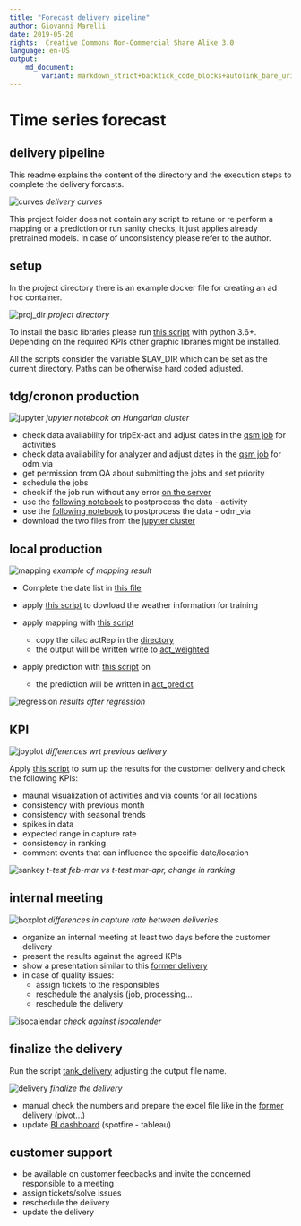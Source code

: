 ```yaml
---
title: "Forecast delivery pipeline"
author: Giovanni Marelli
date: 2019-05-20
rights:  Creative Commons Non-Commercial Share Alike 3.0
language: en-US
output: 
	md_document:
		variant: markdown_strict+backtick_code_blocks+autolink_bare_uris+markdown_github
---
```


# Time series forecast
## delivery pipeline

This readme explains the content of the directory and the execution steps to complete the delivery forcasts.

![curves](../f/f_mot/curves.png "delivery_curves")
_delivery curves_

This project folder does not contain any script to retune or re perform a mapping or a prediction or run sanity checks, it just applies already pretrained models. In case of unconsistency please refer to the author.

## setup

In the project directory there is an example docker file for creating an ad hoc container. 

![proj_dir](../f/f_mot/proj_dir.png "project directory")
_project directory_

To install the basic libraries please run [this script](src/setup.py) with python 3.6+. Depending on the required KPIs other graphic libraries might be installed.

All the scripts consider the variable $LAV_DIR which can be set as the current directory. Paths can be otherwise hard coded adjusted.

## tdg/cronon production

![jupyter](../f/f_mot/jupyter.png "jupyter")
_jupyter notebook on Hungarian cluster_

* check data availability for tripEx-act and adjust dates in the [qsm job](/geomadi/blob/master/job/activity/tank/qsm.activity_report.tank_cilac_y19_p11_d40_noChi.json) for activities
* check data availability for analyzer and adjust dates in the [qsm job](/geomadi/blob/master/job/odm_via/qsm.odm_extraction.odm_via_tank_19_04.json) for odm_via
* get permission from QA about submitting the jobs and set priority
* schedule the jobs
* check if the job run without any error [on the server](/tdg/results/20190515_1442_odm_via_tank_19_03)
* use the [following notebook](/notebooks/gio/etl_tank.ipynb) to postprocess the data - activity
* use the [following notebook](/notebooks/gio/etl_via.ipynb) to postprocess the data - odm_via
* download the two files from the [jupyter cluster](/motion/out/)

## local production

![mapping](../f/f_mot/mapping.png "example of mapping result")
_example of mapping result_

* Complete the date list in [this file](raw/dateList.csv)
* apply [this script](api_weather.py) to dowload the weather information for training

* apply mapping with [this script](src/mapping_apply.py) 
  * copy the cilac actRep in the [directory](/raw/tank/act_cilac_prod)
  * the output will be written write to [act_weighted](raw/tank/act_weighted)
  
* apply prediction with [this script](src/regressor_apply.py) on 
  * the prediction will be written in [act_predict](raw/tank/act_predict)
  
![regression](../f/f_mot/regression.png "results after regression")
_results after regression_
  
## KPI

![joyplot](../f/f_mot/joyplot.png "joyplot")
_differences wrt previous delivery_

Apply [this script](src/kpi_tank.py) to sum up the results for the customer delivery and check the following KPIs:

* maunal visualization of activities and via counts for all locations
* consistency with previous month
* consistency with seasonal trends
* spikes in data
* expected range in capture rate
* consistency in ranking 
* comment events that can influence the specific date/location
  
![sankey](../f/f_mot/sankey.png "sankey")
_t-test feb-mar vs t-test mar-apr, change in ranking_
  
## internal meeting

![boxplot](../f/f_mot/boxplot.png "boxplot")
_differences in capture rate between deliveries_

* organize an internal meeting at least two days before the customer delivery
* present the results against the agreed KPIs
* show a presentation similar to this [former delivery](doc/MotorwayStoppers_april.pptx)
* in case of quality issues:
  * assign tickets to the responsibles
  * reschedule the analysis (job, processing...
  * reschedule the delivery
  
![isocalendar](../f/f_mot/isocalendar.png "isocalendar")
_check against isocalender_

## finalize the delivery

Run the script [tank_delivery](src/tank_delivery.py) adjusting the output file name.

![delivery](../f/f_mot/delivery.png "delivery")
_finalize the delivery_

* manual check the numbers and prepare the excel file like in the [former delivery](delivery/act_direction_19_03.xls) (pivot...)
* update [BI dashboard](bi/) (spotfire - tableau)

## customer support

* be available on customer feedbacks and invite the concerned responsible to a meeting
* assign tickets/solve issues
* reschedule the delivery
* update the delivery

